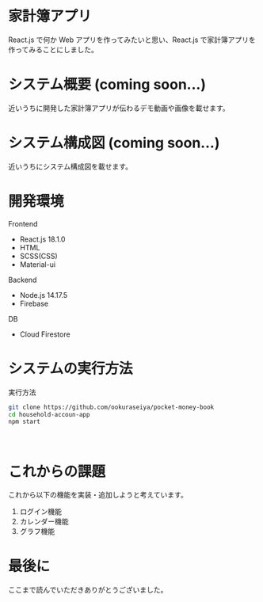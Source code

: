 # 家計簿アプリ

React.js で何か Web アプリを作ってみたいと思い、React.js で家計簿アプリを作ってみることにしました。
<br>

# システム概要 (coming soon...)

近いうちに開発した家計簿アプリが伝わるデモ動画や画像を載せます。
<br>

# システム構成図 (coming soon...)

近いうちにシステム構成図を載せます。
<br>

# 開発環境

Frontend

- React.js 18.1.0
- HTML
- SCSS(CSS)
- Material-ui

Backend

- Node.js 14.17.5
- Firebase

DB

- Cloud Firestore
  <br>

# システムの実行方法

実行方法

```bash
git clone https://github.com/ookuraseiya/pocket-money-book
cd household-accoun-app
npm start
```

<br>

# これからの課題

これから以下の機能を実装・追加しようと考えています。

1.  ログイン機能
2.  カレンダー機能
3.  グラフ機能
    <br>

# 最後に

ここまで読んでいただきありがとうございました。
